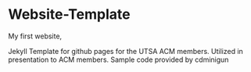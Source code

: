 # Website-Template

My first website,

Jekyll Template for github pages for the UTSA ACM members. Utilized in presentation to ACM members. 
Sample code provided by cdminigun
